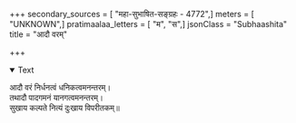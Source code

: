 +++
secondary_sources = [ "महा-सुभाषित-सङ्ग्रहः - 4772",]
meters = [ "UNKNOWN",]
pratimaalaa_letters = [ "म", "स",]
jsonClass = "Subhaashita"
title = "आदौ वरम्"

+++

<details open><summary>Text</summary>

आदौ वरं निर्धनत्वं धनिकत्वमनन्तरम्।  
तथादौ पादगमनं यानगत्वमनन्तरम्।  
सुखाय कल्पते नित्यं दुःखाय विपरीतकम्॥
</details>
